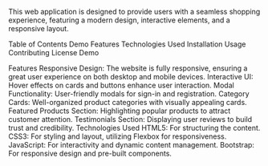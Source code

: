This web application is designed to provide users with a seamless shopping experience, featuring a modern design, interactive elements, and a responsive layout.

Table of Contents Demo Features Technologies Used Installation Usage Contributing License Demo

Features Responsive Design: The website is fully responsive, ensuring a great user experience on both desktop and mobile devices. Interactive UI: Hover effects on cards and buttons enhance user interaction. Modal Functionality: User-friendly modals for sign-in and registration. Category Cards: Well-organized product categories with visually appealing cards. Featured Products Section: Highlighting popular products to attract customer attention. Testimonials Section: Displaying user reviews to build trust and credibility. Technologies Used HTML5: For structuring the content. CSS3: For styling and layout, utilizing Flexbox for responsiveness. JavaScript: For interactivity and dynamic content management. Bootstrap: For responsive design and pre-built components. 
